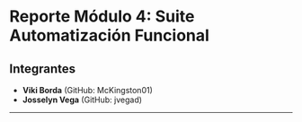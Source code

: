 # Reporte Módulo 4: Suite Automatización Funcional

## Integrantes
*   **Viki Borda** (GitHub: McKingston01)
*   **Josselyn Vega** (GitHub: jvegad)

---
